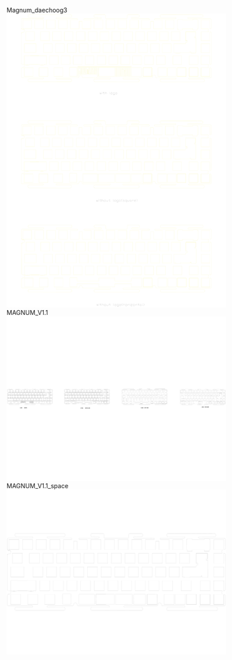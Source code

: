 Magnum_daechoog3<br/>![image](./Magnum_daechoog3.png)MAGNUM_V1.1<br/>![image](./MAGNUM_V1.1.png)MAGNUM_V1.1_space<br/>![image](./MAGNUM_V1.1_space.png)